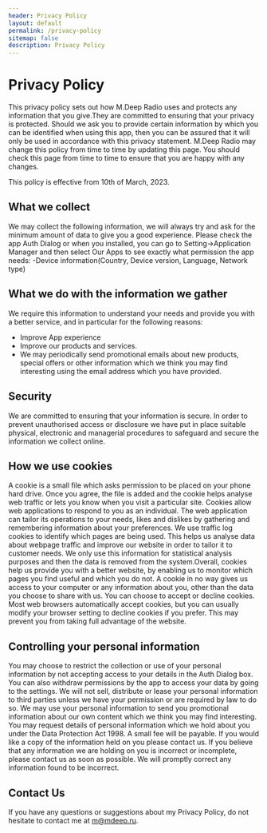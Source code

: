 ```yaml
---
header: Privacy Policy
layout: default
permalink: /privacy-policy
sitemap: false
description: Privacy Policy
---
```


# Privacy Policy

This privacy policy sets out how M.Deep Radio uses and protects any information that you give.They are committed to ensuring that your privacy is protected. Should we ask you to provide certain information by which you can be identified when using this app, then you can be assured that it will only be used in accordance with this privacy statement. M.Deep Radio may change this policy from time to time by updating this page. You should check this page from time to time to ensure that you are happy with any changes. 

This policy is effective from 10th of March, 2023.

## What we collect
We may collect the following information, we will always try and ask for the minimum amount of data to give you a good experience. Please check the app Auth Dialog or when you installed, you can go to Setting->Application Manager and then select Our Apps to see exactly what permission the app needs:
-Device information(Country, Device version, Language, Network type)

## What we do with the information we gather
We require this information to understand your needs and provide you with a better service, and in particular for the following reasons:
- Improve App experience
- Improve our products and services.
- We may periodically send promotional emails about new products, special offers or other information which we think you may find interesting using the email address which you have provided.

## Security
We are committed to ensuring that your information is secure. In order to prevent unauthorised access or disclosure we have put in place suitable physical, electronic and managerial procedures to safeguard and secure the information we collect online.

## How we use cookies
A cookie is a small file which asks permission to be placed on your phone hard drive. Once you agree, the file is added and the cookie helps analyse web traffic or lets you know when you visit a particular site. Cookies allow web applications to respond to you as an individual. The web application can tailor its operations to your needs, likes and dislikes by gathering and remembering information about your preferences. We use traffic log cookies to identify which pages are being used. This helps us analyse data about webpage traffic and improve our website in order to tailor it to customer needs. We only use this information for statistical analysis purposes and then the data is removed from the system.Overall, cookies help us provide you with a better website, by enabling us to monitor which pages you find useful and which you do not. A cookie in no way gives us access to your computer or any information about you, other than the data you choose to share with us. You can choose to accept or decline cookies. Most web browsers automatically accept cookies, but you can usually modify your browser setting to decline cookies if you prefer. This may prevent you from taking full advantage of the website.

## Controlling your personal information
You may choose to restrict the collection or use of your personal information by not accepting access to your details in the Auth Dialog box. You can also withdraw permissions by the app to access your data by going to the settings. We will not sell, distribute or lease your personal information to third parties unless we have your permission or are required by law to do so. We may use your personal information to send you promotional information about our own content which we think you may find interesting. You may request details of personal information which we hold about you under the Data Protection Act 1998. A small fee will be payable. If you would like a copy of the information held on you please contact us. If you believe that any information we are holding on you is incorrect or incomplete, please contact us as soon as possible. We will promptly correct any information found to be incorrect.

## Contact Us
If you have any questions or suggestions about my Privacy Policy, do not hesitate to contact me at m@mdeep.ru.
